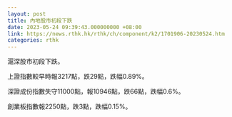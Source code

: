 ```yaml
---
layout: post
title: 內地股市初段下跌
date: 2023-05-24 09:39:43.000000000 +08:00
link: https://news.rthk.hk/rthk/ch/component/k2/1701906-20230524.htm
categories: rthk
---
```


滬深股市初段下跌。

上證指數較早時報3217點，跌29點，跌幅0.89%。

深證成份指數失守11000點，報10946點，跌66點，跌幅0.6%。

創業板指數報2250點，跌3點，跌幅0.15%。
